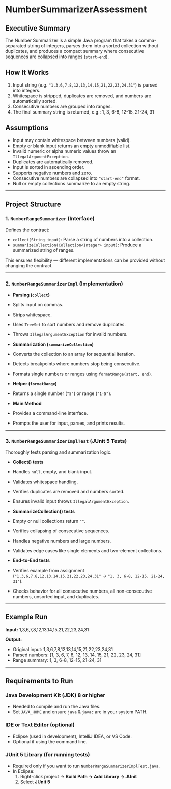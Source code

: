 # NumberSummarizerAssessment

## Executive Summary
The Number Summarizer is a simple Java program that takes a comma-separated string of integers, parses them into a sorted collection without duplicates, and produces a compact summary where consecutive sequences are collapsed into ranges (`start-end`).  

## How It Works
1. Input string (e.g. `"1,3,6,7,8,12,13,14,15,21,22,23,24,31"`) is parsed into integers.
2. Whitespace is stripped, duplicates are removed, and numbers are automatically sorted.
3. Consecutive numbers are grouped into ranges.
4. The final summary string is returned, e.g.:
1, 3, 6-8, 12-15, 21-24, 31

## Assumptions
- Input may contain whitespace between numbers (valid).
- Empty or blank input returns an empty unmodifiable list.
- Invalid numeric or alpha numeric values throw an `IllegalArgumentException`.
- Duplicates are automatically removed.
- Input is sorted in ascending order.
- Supports negative numbers and zero.
- Consecutive numbers are collapsed into `"start-end"` format.
- Null or empty collections summarize to an empty string.

---
## Project Structure

### 1. `NumberRangeSummarizer` (Interface)
Defines the contract:
- `collect(String input)`: Parse a string of numbers into a collection.
- `summarizeCollection(Collection<Integer> input)`: Produce a summarized string of ranges.

This ensures flexibility — different implementations can be provided without changing the contract.

---

### 2. `NumberRangeSummarizerImpl` (Implementation)
- **Parsing (`collect`)**
- Splits input on commas.
- Strips whitespace.
- Uses `TreeSet` to sort numbers and remove duplicates.
- Throws `IllegalArgumentException` for invalid numbers.

- **Summarization (`summarizeCollection`)**
- Converts the collection to an array for sequential iteration.
- Detects breakpoints where numbers stop being consecutive.
- Formats single numbers or ranges using `formatRange(start, end)`.

- **Helper (`formatRange`)**
- Returns a single number (`"5"`) or range (`"1-5"`).

- **Main Method**
- Provides a command-line interface.
- Prompts the user for input, parses, and prints results.

---

### 3. `NumberRangeSummarizerImplTest` (JUnit 5 Tests)
Thoroughly tests parsing and summarization logic.

- **Collect() tests**
- Handles `null`, empty, and blank input.
- Validates whitespace handling.
- Verifies duplicates are removed and numbers sorted.
- Ensures invalid input throws `IllegalArgumentException`.

- **SummarizeCollection() tests**
- Empty or null collections return `""`.
- Verifies collapsing of consecutive sequences.
- Handles negative numbers and large numbers.
- Validates edge cases like single elements and two-element collections.

- **End-to-End tests**
- Verifies example from assignment (`"1,3,6,7,8,12,13,14,15,21,22,23,24,31"` → `"1, 3, 6-8, 12-15, 21-24, 31"`).
- Checks behavior for all consecutive numbers, all non-consecutive numbers, unsorted input, and duplicates.

---

## Example Run

**Input:**
1,3,6,7,8,12,13,14,15,21,22,23,24,31

**Output:**
- Original input: 1,3,6,7,8,12,13,14,15,21,22,23,24,31
- Parsed numbers: [1, 3, 6, 7, 8, 12, 13, 14, 15, 21, 22, 23, 24, 31]
- Range summary: 1, 3, 6-8, 12-15, 21-24, 31

---

## Requirements to Run

### Java Development Kit (JDK) 8 or higher
- Needed to compile and run the Java files.  
- Set `JAVA_HOME` and ensure `java` & `javac` are in your system PATH.  

### IDE or Text Editor (optional)
- Eclipse (used in development), IntelliJ IDEA, or VS Code.  
- Optional if using the command line.  

### JUnit 5 Library (for running tests)
- Required only if you want to run `NumberRangeSummarizerImplTest.java`.  
- In Eclipse:  
  1. Right-click project → **Build Path → Add Library → JUnit**  
  2. Select **JUnit 5**  
